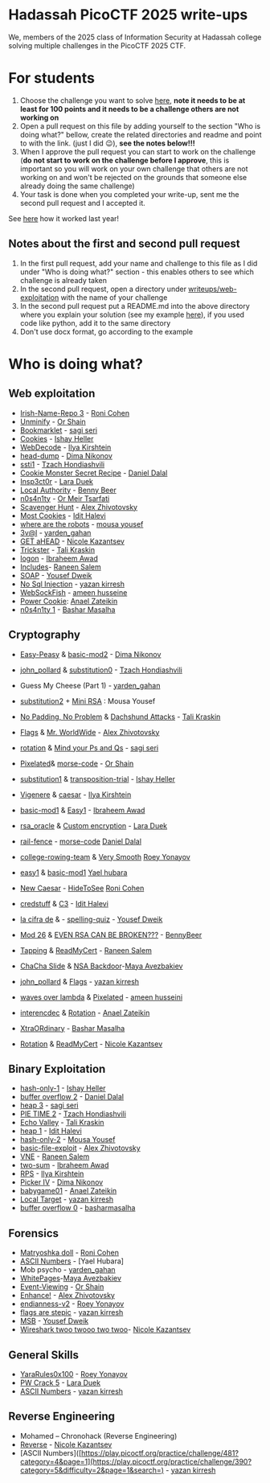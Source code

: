 # Hadassah PicoCTF 2025 write-ups

We, members of the 2025 class of Information Security at Hadassah college solving multiple challenges in the PicoCTF 2025 CTF.

# For students

1. Choose the challenge you want to solve [here](https://play.picoctf.org/practice?category=1&page=1), **note it needs to be at least for 100 points and it needs to be a challenge others are not working on**
2. Open a pull request on this file by adding yourself to the section "Who is doing what?" bellow, create the related directories and readme and point to with the link. (just I did 😉), **see **the notes **below**!!!****
3. When I approve the pull request you can start to work on the challenge (**do not start to work on the challenge before I approve**, this is important so you will work on your own challenge that others are not working on and won't be rejected on the grounds that someone else already doing the same challenge)
4. Your task is done when you completed your write-up, sent me the second pull request and I accepted it.

See [here](https://github.com/slashben/hadassah-picoctf-2024-writeups) how it worked last year!

## Notes about the first and second pull request
1. In the first pull request, add your name and challenge to this file as I did under "Who is doing what?" section - this enables others to see which challenge is already taken
2. In the second pull request, open a directory under [writeups/web-exploitation](/writeups/web-exploitation) with the name of your challenge
3. In the second pull request put a README.md into the above directory where you explain your solution (see my example [here](https://github.com/slashben/hadassah-picoctf-2023-writeups/tree/main/writeups/web-exploitation/GET%20aHEAD)), if you used code like python, add it to the same directory
4. Don't use docx format, go according to the example

# Who is doing what?


## Web exploitation

* [Irish-Name-Repo 3](https://play.picoctf.org/practice/challenge/8?category=1&difficulty=2&page=4) - [Roni Cohen](https://github.com/ronicohe)
* [Unminify](https://play.picoctf.org/practice/challenge/426?category=1&difficulty=1&page=1) - [Or Shain](https://github.com/orshain)
* [Bookmarklet](https://play.picoctf.org/practice/challenge/406?category=1&page=1) - [sagi seri](https://github.com/sagiseri)
* [Cookies](https://play.picoctf.org/practice/challenge/173?category=1&page=1) - [Ishay Heller](https://github.com/ishay-code)
* [WebDecode](https://play.picoctf.org/practice/challenge/427?category=1&difficulty=1&originalEvent=73&page=1&solved=0) - [Ilya Kirshtein](https://github.com/Ilyaki322)
* [head-dump](https://play.picoctf.org/practice/challenge/476?category=1&originalEvent=74&page=1) - [Dima Nikonov](https://github.com/DimonFiend)
* [ssti1](https://play.picoctf.org/practice/challenge/492?category=1&originalEvent=74&page=1) - [Tzach Hondiashvili](https://github.com/tzach-hondiashvili)
* [Cookie Monster Secret Recipe](https://play.picoctf.org/practice/challenge/469?category=1&difficulty=1&originalEvent=74&page=1) - [Daniel Dalal](https://github.com/DD309)
* [Insp3ct0r](https://play.picoctf.org/practice/challenge/18?category=1&difficulty=1&originalEvent=1&page=1) - [Lara Duek](https://github.com/LaraDuek)
* [Local Authority](https://play.picoctf.org/practice/challenge/278?category=1&page=1 ) - [Benny Beer](https://github.com/bennyBeer)
* [n0s4n1ty](https://play.picoctf.org/practice/challenge/482?category=1&page=1) - [Or Meir Tsarfati](https://github.com/OrMeirDev)
* [Scavenger Hunt](https://play.picoctf.org/practice/challenge/161?category=1&difficulty=1&page=2) - [Alex Zhivotovsky](https://github.com/alexzhivo)
* [Most Cookies](https://play.picoctf.org/practice/challenge/177?category=1&difficulty=2&page=2) - [Idit Halevi](https://github.com/iditha)
* [where are the robots](https://play.picoctf.org/practice/challenge/4?category=1&page=2) - [mousa yousef](https://github.com/MousaYou)
* [3v@l](https://play.picoctf.org/practice/challenge/484?category=1&difficulty=2&originalEvent=74&page=1) - [yarden_gahan](https://github.com/yardengahan)
* [GET aHEAD](https://play.picoctf.org/practice/challenge/132?category=1&difficulty=1&page=2&search=&solved=0) - [Nicole Kazantsev](https://github.com/NicoleKaz)
* [Trickster](https://play.picoctf.org/practice/challenge/445?category=1&page=2&search=) - [Tali Kraskin](https://github.com/Talikra)
* [logon](https://play.picoctf.org/practice/challenge/46?category=1&page=2) - [Ibraheem Awad](https://github.com/Ibraheem-Awad)
* [Includes](https://play.picoctf.org/practice/challenge/274?category=1&page=1)- [Raneen Salem](https://github.com/raneensalem)
* [SOAP](https://play.picoctf.org/practice/challenge/376?category=1&page=3) - [Yousef Dweik](https://github.com/NightKing142)
* [No Sql Injection](https://play.picoctf.org/practice/challenge/443?category=1&difficulty=2&page=1) - [yazan kirresh](https://github.com/yazenka)
* [WebSockFish](https://play.picoctf.org/practice/challenge/480?category=1&difficulty=2&page=1) - [ameen husseine](https://github.com/aminch-bot)
* [Power Cookie](https://play.picoctf.org/practice/challenge/288?bookmarked=1&category=1&difficulty=2&page=1&search=): [Anael Zateikin](https://github.com/AnaelZa)
* [n0s4n1ty 1](https://play.picoctf.org/practice/challenge/482?assigned=0&category=1&page=1&retired=0&search=n0) - [Bashar Masalha](https://github.com/basharmasalha)

## Cryptography

* [Easy-Peasy](https://play.picoctf.org/practice/challenge/125?category=2&difficulty=2&page=3) & [basic-mod2](https://play.picoctf.org/practice/challenge/254?category=2&difficulty=2&page=2) - [Dima Nikonov](https://github.com/DimonFiend)
* [john_pollard](https://play.picoctf.org/practice/challenge/6?category=2&difficulty=2&page=3) & [substitution0](https://play.picoctf.org/practice/challenge/307?category=2&difficulty=2&page=2) - [Tzach Hondiashvili](https://github.com/tzach-hondiashvili)
* Guess My Cheese (Part 1) - [yarden_gahan](https://github.com/yardengahan)
* [substitution2](https://play.picoctf.org/practice/challenge/309?category=2&difficulty=2&page=1) + [Mini RSA](https://play.picoctf.org/practice/challenge/188?category=2&difficulty=2&page=2) : Mousa Yousef
* [No Padding, No Problem](https://play.picoctf.org/practice/challenge/154?category=2&difficulty=2&page=2&search=) & [Dachshund Attacks](https://play.picoctf.org/practice/challenge/159?category=2&page=3&search=) - [Tali Kraskin](https://github.com/Talikra)
* [Flags](https://play.picoctf.org/practice/challenge/31?category=2&difficulty=2&page=3) & [Mr. WorldWide](https://play.picoctf.org/practice/challenge/40?category=2&difficulty=2&page=3) - [Alex Zhivotovsky](https://github.com/alexzhivo)
* [rotation](https://play.picoctf.org/practice/challenge/373?category=2&difficulty=2&page=1) & [Mind your Ps and Qs](https://play.picoctf.org/practice/challenge/162?category=2&difficulty=2&page=2) - [sagi seri](https://github.com/sagiseri)
* [Pixelated](https://play.picoctf.org/practice/challenge/100?category=2&difficulty=2&page=3)& [morse-code](https://play.picoctf.org/practice/challenge/280?category=2&difficulty=2&page=2) - [Or Shain](https://github.com/orshain) 
* [substitution1](https://play.picoctf.org/practice/challenge/308?category=2&difficulty=2&page=1) & [transposition-trial](https://play.picoctf.org/practice/challenge/312?category=2&difficulty=2&page=1) - [Ishay Heller](https://github.com/ishay-code)
* [Vigenere](https://play.picoctf.org/practice/challenge/316?category=2&difficulty=2&page=1) & [caesar](https://play.picoctf.org/practice/challenge/64?category=2&difficulty=2&page=3) - [Ilya Kirshtein](https://github.com/Ilyaki322)
* [basic-mod1](https://play.picoctf.org/practice/challenge/253?category=2&difficulty=2&page=2) & [Easy1](https://play.picoctf.org/practice/challenge/43?category=2&difficulty=2&page=3) - [Ibraheem Awad](https://github.com/Ibraheem-Awad)
* [rsa_oracle](https://play.picoctf.org/practice/challenge/422?category=2&difficulty=2&originalEvent=73&page=1) & [Custom encryption](https://play.picoctf.org/practice/challenge/412?category=2&difficulty=2&originalEvent=73&page=1) - [Lara Duek](https://github.com/LaraDuek)
* [rail-fence](https://play.picoctf.org/practice/challenge/289?category=2&difficulty=2&page=2) - [morse-code](https://play.picoctf.org/practice/challenge/280?category=2&difficulty=2&page=2) [Daniel Dalal](https://github.com/DD309)
*  [college-rowing-team](https://play.picoctf.org/practice?category=2&difficulty=3&page=1) & [Very Smooth](https://play.picoctf.org/practice/challenge/315?category=2&difficulty=3&page=1) [Roey Yonayov](https://github.com/roey19630)

* [easy1](https://play.picoctf.org/practice/challenge/43?category=2&difficulty=2&page=3) & [basic-mod1](https://play.picoctf.org/practice/challenge/253?category=2&difficulty=2&page=2) [Yael hubara](https://github.com/yaelOren)
* [New Caesar](https://play.picoctf.org/practice/challenge/158?category=2&difficulty=2&page=2) - [HideToSee](https://play.picoctf.org/practice/challenge/351?category=2&difficulty=2&page=1) [Roni Cohen](https://github.com/ronicohe)
* [credstuff](https://play.picoctf.org/practice/challenge/261?category=2&difficulty=2&page=2) & [C3](https://play.picoctf.org/practice/challenge/407?category=2&difficulty=2&page=1) - [Idit Halevi](https://github.com/iditha)
* [la cifra de](https://play.picoctf.org/practice/challenge/3?category=2&difficulty=2&page=3) & - [spelling-quiz](https://play.picoctf.org/practice/challenge/210?category=2&difficulty=2&page=2) - [Yousef Dweik](https://github.com/NightKing142)
* [Mod 26](https://play.picoctf.org/practice/challenge/144?category=2&page=1) & [EVEN RSA CAN BE BROKEN???](https://play.picoctf.org/practice/challenge/470?category=2&page=1) - [BennyBeer](https://github.com/bennyBeer)
* [Tapping](https://play.picoctf.org/practice/challenge/21?category=2&difficulty=2&page=3&search=) & [ReadMyCert](https://play.picoctf.org/practice/challenge/367?category=2&difficulty=2&page=1&search=) - [Raneen Salem](https://github.com/raneensalem)
* [ChaCha Slide](https://play.picoctf.org/practice/challenge/493?category=2&difficulty=3&page=1&solved=1) & [NSA Backdoor](https://play.picoctf.org/practice/challenge/283?category=2&difficulty=3&page=1&solved=1)-[Maya Avezbakiev](https://github.com/MaAvza)
* [john_pollard](https://play.picoctf.org/practice/challenge/6?category=2&difficulty=2&page=3) & [Flags](https://play.picoctf.org/practice/challenge/31?category=2&difficulty=2&page=3) - [yazan kirresh](https://github.com/yazenka)
* [waves over lambda](https://play.picoctf.org/practice/challenge/38category=2&difficulty=2&page=3) & [Pixelated](https://play.picoctf.org/practice/challenge/100?category=2&difficulty=2&page=3) - [ameen husseini](https://github.com/aminch-bot)
* [interencdec](https://play.picoctf.org/practice/challenge/418?bookmarked=0&category=2&difficulty=1&page=1) & [Rotation](https://play.picoctf.org/practice/challenge/373?bookmarked=0&category=2&page=1&search=rotation) - [Anael Zateikin](https://github.com/AnaelZa)
* [XtraORdinary](https://play.picoctf.org/practice/challenge/208?assigned=0&category=2&difficulty=3&page=1&retired=0&search=xtr) - [Bashar Masalha](https://github.com/basharmasalha)
* [Rotation](https://play.picoctf.org/practice/challenge/373?bookmarked=0&category=2&page=1&search=rotation) & [ReadMyCert](https://play.picoctf.org/practice/challenge/367?category=2&difficulty=2&page=1) - [Nicole Kazantsev](https://github.com/NicoleKaz)
  
## Binary Exploitation

* [hash-only-1](https://play.picoctf.org/practice/challenge/487?category=6&difficulty=2&originalEvent=74&page=1) - [Ishay Heller]([https://github.com/sagiseri](https://github.com/ishay-code))
* [buffer overflow 2](https://play.picoctf.org/practice/challenge/259?category=6&difficulty=2&page=2) - [Daniel Dalal](https://github.com/DD309)
* [heap 3](https://play.picoctf.org/practice/challenge/440?category=6&page=1) - [sagi seri](https://github.com/sagiseri)
* [PIE TIME 2](https://play.picoctf.org/practice/challenge/491?difficulty=2&originalEvent=74&page=1) - [Tzach Hondiashvili](https://github.com/tzach-hondiashvili)
* [Echo Valley](https://play.picoctf.org/practice/challenge/485?category=6&difficulty=2&page=1&search=) - [Tali Kraskin](https://github.com/Talikra)
* [heap 1](https://play.picoctf.org/practice/challenge/439?category=6&difficulty=2&page=1) - [Idit Halevi](https://github.com/iditha)
* [hash-only-2](https://play.picoctf.org/practice/challenge/489?category=6&difficulty=2&page=1) - [Mousa Yousef](https://github.com/MousaYou)
* [basic-file-exploit](https://play.picoctf.org/practice/challenge/252?category=6&difficulty=2&page=2) - [Alex Zhivotovsky](https://github.com/alexzhivo)
* [VNE](https://play.picoctf.org/practice/challenge/387?category=6&difficulty=2&page=2) - [Raneen Salem](https://github.com/raneensalem)
* [two-sum](https://play.picoctf.org/practice/challenge/382?category=6&difficulty=2&page=2) - [Ibraheem Awad](https://github.com/Ibraheem-Awad)
* [RPS](https://play.picoctf.org/practice/challenge/293?category=6&difficulty=2&page=2) - [Ilya Kirshtein](https://github.com/Ilyaki322)
* [Picker IV](https://play.picoctf.org/practice/challenge/403) - [Dima Nikonov](https://github.com/DimonFiend)
* [babygame01](https://play.picoctf.org/practice?category=6&difficulty=2&page=2) - [Anael Zateikin](https://github.com/AnaelZa)
* [Local Target](https://play.picoctf.org/practice/challenge/399?category=6&difficulty=2&page=1&search=) - [yazan kirresh](https://github.com/yazenka)
* [buffer overflow 0](https://play.picoctf.org/practice/challenge/257?assigned=0&page=1&retired=0&search=buffer) - [basharmasalha](https://github.com/basharmasalha)

## Forensics

* [Matryoshka doll](https://play.picoctf.org/practice/challenge/129?category=4&difficulty=2&page=3) - [Roni Cohen](https://github.com/ronicohe)
* [ASCII Numbers](https://play.picoctf.org/practice/challenge/390?category=5&page=4) - [Yael Hubara]
* Mob psycho - [yarden_gahan](https://github.com/yardengahan)
* [WhitePages](https://play.picoctf.org/practice/challenge/51?category=4&difficulty=2&page=4&solved=1)-[Maya Avezbakiev](https://github.com/MaAvza)
* [Event-Viewing](https://play.picoctf.org/practice/challenge/456?category=4&difficulty=2&originalEvent=74&page=1) - [Or Shain](https://github.com/orshain)
* [Enhance!](https://play.picoctf.org/practice/challenge/265?category=4&difficulty=2&page=2) - [Alex Zhivotovsky](https://github.com/alexzhivo)
* [endianness-v2](https://play.picoctf.org/practice?category=4&difficulty=2&originalEvent=73&page=1) - [Roey Yonayov](https://github.com/roey19630)
* [flags are stepic](https://play.picoctf.org/practice/challenge/481?category=4&page=1) - [yazan kirresh](https://github.com/yazenka)
* [MSB](https://play.picoctf.org/practice/challenge/359?category=4&difficulty=2&page=1) - [Yousef Dweik](https://github.com/NightKing142)
* [Wireshark twoo twooo two twoo](https://play.picoctf.org/practice/challenge/110?assigned=0&category=4&difficulty=2&page=3)- [Nicole Kazantsev](https://github.com/NicoleKaz)


## General Skills
* [YaraRules0x100](https://play.picoctf.org/practice?category=5&difficulty=2&originalEvent=74&page=1) - [Roey Yonayov](https://github.com/roey19630)
* [PW Crack 5](https://play.picoctf.org/practice/challenge/249?category=5&difficulty=2&page=1) - [Lara Duek](https://github.com/LaraDuek)
* [ASCII Numbers](https://play.picoctf.org/practice/challenge/390?category=5&difficulty=2&page=1&search=) - [yazan kirresh](https://github.com/yazenka)
## Reverse Engineering
* Mohamed – Chronohack (Reverse Engineering)
* [Reverse](https://play.picoctf.org/practice/challenge/372?assigned=0&category=3&difficulty=2&page=3) - [Nicole Kazantsev](https://github.com/NicoleKaz)
* [ASCII Numbers]([https://play.picoctf.org/practice/challenge/481?category=4&page=1](https://play.picoctf.org/practice/challenge/390?category=5&difficulty=2&page=1&search=) - [yazan kirresh](https://github.com/yazenka)
